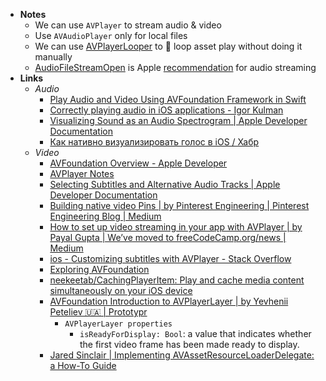 - **Notes**
	- We can use `AVPlayer` to stream audio & video
	- Use `AVAudioPlayer` only for local files
	- We can use [AVPlayerLooper](https://developer.apple.com/documentation/avfoundation/avplayerlooper#) to 🔁  loop asset play without doing it manually
	- [AudioFileStreamOpen](https://developer.apple.com/documentation/audiotoolbox/1391498-audiofilestreamopen) is Apple [recommendation](https://developer.apple.com/library/archive/qa/qa1634/_index.html) for audio streaming
- **Links**
	- *Audio*
		- [Play Audio and Video Using AVFoundation Framework in Swift](http://www.theappguruz.com/blog/play-audio-and-video-using-avfoundation-framework-in-swift)
		- [Correctly playing audio in iOS applications - Igor Kulman](https://blog.kulman.sk/correctly-playing-audio-in-ios-apps/)
		- [Visualizing Sound as an Audio Spectrogram | Apple Developer Documentation](https://developer.apple.com/documentation/accelerate/visualizing_sound_as_an_audio_spectrogram)
		- [Как нативно визуализировать голос в iOS / Хабр](https://habr.com/ru/company/surfstudio/blog/664792/)
	- *Video*
		- [AVFoundation Overview - Apple Developer](https://developer.apple.com/av-foundation/)
		- [AVPlayer Notes](https://www.craft.do/s/MufKJHAFJDgN9T)
		- [Selecting Subtitles and Alternative Audio Tracks | Apple Developer Documentation](https://developer.apple.com/documentation/avfoundation/media_playback_and_selection/selecting_subtitles_and_alternative_audio_tracks)
		- [Building native video Pins | by Pinterest Engineering | Pinterest Engineering Blog | Medium](https://medium.com/pinterest-engineering/building-native-video-pins-7ff89ad3ec33)
		- [How to set up video streaming in your app with AVPlayer | by Payal Gupta | We’ve moved to freeCodeCamp.org/news | Medium](https://medium.com/free-code-camp/how-to-set-up-video-streaming-in-your-app-with-avplayer-7dc21bb82f3)
		- [ios - Customizing subtitles with AVPlayer - Stack Overflow](https://stackoverflow.com/questions/18113659/customizing-subtitles-with-avplayer)
		- [Exploring AVFoundation](https://developer.apple.com/library/archive/documentation/AudioVideo/Conceptual/MediaPlaybackGuide/Contents/Resources/en.lproj/ExploringAVFoundation/ExploringAVFoundation.html)
		- [neekeetab/CachingPlayerItem: Play and cache media content simultaneously on your iOS device](https://github.com/neekeetab/CachingPlayerItem)
		- [AVFoundation Introduction to AVPlayerLayer | by Yevhenii Peteliev 🇺🇦 | Prototypr](https://blog.prototypr.io/avfoundation-introduction-to-avplayerlayer-5ac63bb0aec0)
			- `AVPlayerLayer properties`
				- `isReadyForDisplay: Bool`: a value that indicates whether the first video frame has been made ready to display.
		- [Jared Sinclair | Implementing AVAssetResourceLoaderDelegate: a How-To Guide](https://jaredsinclair.com/2016/09/03/implementing-avassetresourceload.html)
